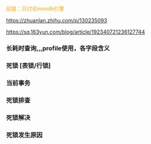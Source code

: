 <font color=orange>前提：只讨论innodb引擎</font>

https://zhuanlan.zhihu.com/p/130235093

https://sq.163yun.com/blog/article/192340721236127744



### 长耗时查询,,,profile使用，各字段含义

### 死锁     [表锁/行锁]

### 当前事务

### 死锁排查

### 死锁解决

### 死锁发生原因



